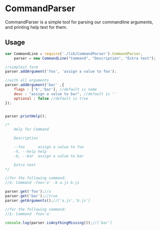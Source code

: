 CommandParser
============

CommandParser is a simple tool for parsing our commandline arguments, and printing help text for them.

## Usage

```js
var CommandLine = require('./lib/CommandParser').CommandParser,
	parser = new CommandLine("Command", "Description", "Extra text");

//simplest form
parser.addArgument('foo', 'assign a value to foo');

//with all arguments
parser.addArgument('bar' ,{
	flags : ['b','bar'], //default is name
	desc : "assign a value to bar", //default is ''
	optional : false //default is true
});


parser.printHelp();

/*
	Help for Command

	Description

	--foo      assign a value to foo
	-h, --help help
	-b, --bar  assign a value to bar

	Extra text
*/

//for the following command:
//$: Command -foo='a' -b a.js b.js

parser.get('foo');//a
parser.get('bar');//true
parser.getArguments();//['a.js','b.js']

//for the following command:
//$: Command -foo='a'

console.log(parser.isAnythingMissing());//['bar']
```
